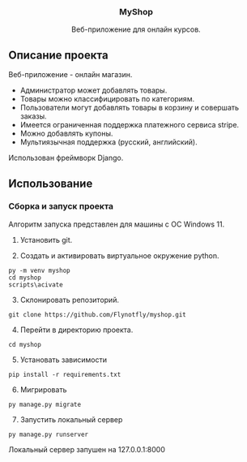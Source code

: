 
<br />
<div align="center">
  <h3 align="center">MyShop</h3>

  <p align="center">
    Веб-приложение для онлайн курсов.
    <br />
  </p>
</div>


## Описание проекта

Веб-приложение - онлайн магазин.

* Администратор может добавлять товары.
* Товары можно классифицировать по категориям.
* Пользователи могут добавлять товары в корзину и совершать заказы.
* Имеется ограниченная поддержка платежного сервиса stripe.
* Можно добавлять купоны.
* Мультиязычная поддержка (русский, английский).

Использован фреймворк Django.


## Использование

### Сборка и запуск проекта

Алгоритм запуска представлен для машины с ОС Windows 11.

1. Установить git.

2. Создать и активировать виртуальное окружение python.
```
py -m venv myshop
cd myshop
scripts\acivate
```

3. Склонировать репозиторий.
```
git clone https://github.com/Flynotfly/myshop.git
```

4. Перейти в директорию проекта.
```
cd myshop
```

5. Установать зависимости
```
pip install -r requirements.txt
```

6. Мигрировать
```
py manage.py migrate
```

7. Запустить локальный сервер
```
py manage.py runserver
```

Локальный сервер запушен на 127.0.0.1:8000
